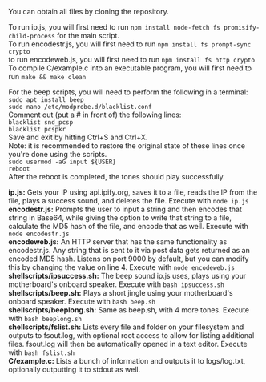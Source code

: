 You can obtain all files by cloning the repository.  

To run ip.js, you will first need to run ``npm install node-fetch fs promisify-child-process`` for the main script.  
To run encodestr.js, you will first need to run ``npm install fs prompt-sync crypto``  
to run encodeweb.js, you will first need to run ``npm install fs http crypto``  
To compile C/example.c into an executable program, you will first need to run ``make && make clean``  

For the beep scripts, you will need to perform the following in a terminal:  
``sudo apt install beep``  
``sudo nano /etc/modprobe.d/blacklist.conf``  
Comment out (put a # in front of) the following lines:  
  ``blacklist snd_pcsp``  
  ``blacklist pcspkr``  
Save and exit by hitting Ctrl+S and Ctrl+X.    
Note: it is recommended to restore the original state of these lines once you're done using the scripts.  
``sudo usermod -aG input ${USER}``  
``reboot``  
After the reboot is completed, the tones should play successfully.  
  
**ip.js:** Gets your IP using api.ipify.org, saves it to a file, reads the IP from the file, plays a success sound, and deletes the file. Execute with ``node ip.js``  
**encodestr.js:** Prompts the user to input a string and then encodes that string in Base64, while giving the option to write that string to a file, calculate the MD5 hash of the file, and encode that as well. Execute with ``node encodestr.js``  
**encodeweb.js:** An HTTP server that has the same functionality as encodestr.js. Any string that is sent to it via post data gets returned as an encoded MD5 hash. Listens on port 9000 by default, but you can modify this by changing the value on line 4. Execute with ``node encodeweb.js``  
**shellscripts/ipsuccess.sh:** The beep sound ip.js uses, plays using your motherboard's onboard speaker. Execute with ``bash ipsuccess.sh``  
**shellscripts/beep.sh:** Plays a short jingle using your motherboard's onboard speaker. Execute with ``bash beep.sh``  
**shellscripts/beeplong.sh:** Same as beep.sh, with 4 more tones. Execute with ``bash beeplong.sh``  
**shellscripts/fslist.sh:** Lists every file and folder on your filesystem and outputs to fsout.log, with optional root access to allow for listing additional files. fsout.log will then be automatically opened in a text editor. Execute with ``bash fslist.sh``  
**C/example.c:**  Lists a bunch of information and outputs it to logs/log.txt, optionally outputting it to stdout as well.  

